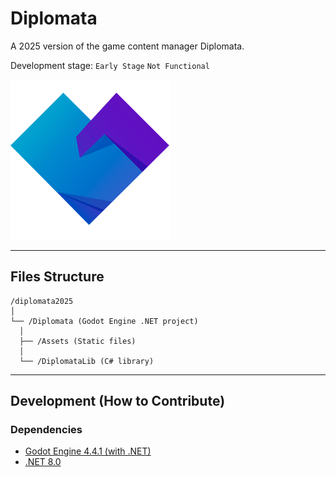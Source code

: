 # Diplomata
A 2025 version of the game content manager Diplomata.  
  
Development stage: `Early Stage` `Not Functional`  
  
![Diplomata Logo by Bruno Araujo is licensed under a Creative Commons Attribution-NoDerivatives 4.0 International License.](./Diplomata/Assets/Images/Icons/logo256x256.png)

---

## Files Structure
```
/diplomata2025
│
└── /Diplomata (Godot Engine .NET project)
  │
  ├── /Assets (Static files)
  │
  └── /DiplomataLib (C# library)
```

---

## Development (How to Contribute)
### Dependencies
- [Godot Engine 4.4.1 (with .NET)](https://godotengine.org/download/)
- [.NET 8.0](https://dotnet.microsoft.com/download)
